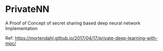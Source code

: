 # PrivateNN
A Proof of Concept of secret sharing based deep neural network Implementation

Ref: https://mortendahl.github.io/2017/04/17/private-deep-learning-with-mpc/
